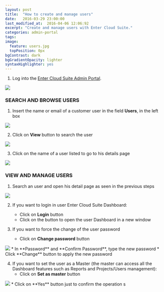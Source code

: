 ```yaml
---
layout: post
title:  "How to create and manage users"
date:   2016-03-29 23:00:00
last_modified_at:  2016-04-06 12:06:92
excerpt: "Create and manage users with Enter Cloud Suite."
categories: admin-portal
tags:
image:
  feature: users.jpg
  topPosition: 0px
bgContrast: dark
bgGradientOpacity: lighter
syntaxHighlighter: yes
---
```


1. Log into the <a href="https://admin.entercloudsuite.com" target="_blank">Enter Cloud Suite Admin Portal</a>.
<img class="responsive-guide-img" src="{{ site.baseurl_posts_img }}ecs-admin-portal-users-01.png">

### SEARCH AND BROWSE USERS

1. Insert the name or email of a customer user in the field **Users**, in the left box
<img class="responsive-guide-img" src="{{ site.baseurl_posts_img }}ecs-admin-portal-users-02.png">

2. Click on **View** button to search the user
<img class="responsive-guide-img" src="{{ site.baseurl_posts_img }}ecs-admin-portal-users-03.png">

3. Click on the name of a user listed to go to his details page
<img class="responsive-guide-img" src="{{ site.baseurl_posts_img }}ecs-admin-portal-users-04.png">

### VIEW AND MANAGE USERS

1. Search an user and open his detail page as seen in the previous steps
<img class="responsive-guide-img" src="{{ site.baseurl_posts_img }}ecs-admin-portal-users-05.png">

2. If you want to login in user Enter Cloud Suite Dashboard:
    * Click on **Login** button
    * Click on the button to open the user Dashboard in a new window

3. If you want to force the change of the user password
    * Click on **Change password** button
<img class="responsive-guide-img" src="{{ site.baseurl_posts_img }}ecs-admin-portal-users-06.png">
    * In **Password** and **Confirm Password**, type the new password
    * Click **Change** button to apply the new password

4. If you want to set the user as a Master (the master can access all the Dashboard features such as Reports and Projects/Users management):
    * Click on **Set as master** button
<img class="responsive-guide-img" src="{{ site.baseurl_posts_img }}ecs-admin-portal-users-07.png">
    * Click on **Yes** button just to confirm the operation s